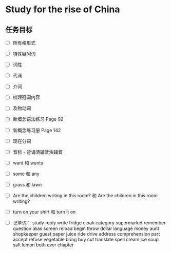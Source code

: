 # Study for the rise of China

## 任务目标

- [ ] 所有格形式

- [ ] 特殊疑问词

- [ ] 词性

- [ ] 代词

- [ ] 介词

- [ ] 梳理冠词内容

- [ ] 及物动词

- [ ] 新概念语法练习 Page 92

- [ ] 新概念练习册 Page 142

- [ ] 现在分词

- [ ] 音标 - 背诵清辅音浊辅音

- [ ] want 和 wants

- [ ] some 和 any

- [ ] grass 和 lawn

- [ ] Are the children writing in this room? 和 Are the children in this room writing?

- [ ] turn on your shirt 和 turn it on

- [ ] 记单词： study reply write fridge cloak category supermarket remember question alias screen reload begin throw dollar language money aunt shopkeeper guest paper juice ride drive address comprehension part accept refuse vegetable bring buy cut translate spell cream ice soup salt lemon both ever chapter
